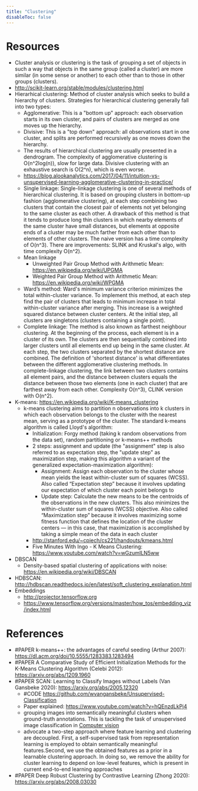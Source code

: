 ```yaml
---
title: "Clustering"
disableToc: false 
---
```



# Resources
- Cluster analysis or clustering is the task of grouping a set of objects in such a way that objects in the same group (called a cluster) are more similar (in some sense or another) to each other than to those in other groups (clusters).
- http://scikit-learn.org/stable/modules/clustering.html
- Hierarhical clustering: Method of cluster analysis which seeks to build a hierarchy of clusters. Strategies for hierarchical clustering generally fall into two types:
	- Agglomerative: This is a "bottom up" approach: each observation starts in its own cluster, and pairs of clusters are merged as one moves up the hierarchy.
	- Divisive: This is a "top down" approach: all observations start in one cluster, and splits are performed recursively as one moves down the hierarchy.
	- The results of hierarchical clustering are usually presented in a dendrogram. The complexity of agglomerative clustering is O(n^2log(n)), slow for large data. Divisive clustering with an exhaustive search is O(2^n), which is even worse.
	- https://blog.alookanalytics.com/2017/04/11/intuition-vs-unsupervised-learning-agglomerative-clustering-in-practice/
	- Single linkage: Single-linkage clustering is one of several methods of hierarchical clustering. It is based on grouping clusters in bottom-up fashion (agglomerative clustering), at each step combining two clusters that contain the closest pair of elements not yet belonging to the same cluster as each other. A drawback of this method is that it tends to produce long thin clusters in which nearby elements of the same cluster have small distances, but elements at opposite ends of a cluster may be much farther from each other than to elements of other clusters. The naive version has a time complexity of O(n^3). There are improvements: SLINK and Kruskal's algo, with time complexity O(n^2).
	- Mean linkage
		- Unweighted Pair Group Method with Arithmetic Mean: https://en.wikipedia.org/wiki/UPGMA
	    - Weighted Pair Group Method with Arithmetic Mean: https://en.wikipedia.org/wiki/WPGMA
	- Ward’s method: Ward's minimum variance criterion minimizes the total within-cluster variance.
	  To implement this method, at each step find the pair of clusters that leads to minimum increase in total within-cluster variance after merging. This increase is a weighted squared distance between cluster centers. At the initial step, all clusters are singletons (clusters containing a single point).
	- Complete linkage: The method is also known as farthest neighbour clustering. At the beginning of the process, each element is in a cluster of its own. The clusters are then sequentially combined into larger clusters until all elements end up being in the same cluster. At each step, the two clusters separated by the shortest distance are combined. 
	  The definition of 'shortest distance' is what differentiates between the different agglomerative clustering methods. 
	  In complete-linkage clustering, the link between two clusters contains all element pairs, and the distance between clusters equals the distance between those two elements (one in each cluster) that are farthest away from each other. Complexity O(n^3), CLINK version with O(n^2).
- K-means: https://en.wikipedia.org/wiki/K-means_clustering
	- k-means clustering aims to partition n observations into k clusters in which each observation belongs to the cluster with the nearest mean, serving as a prototype of the cluster. The standard k-means algorithm is called Lloyd's algorithm:
		- Initialization: Forgy method (taking k random observations from the data set), random partitioning or k-means++ methods 
		- 2 steps: assignment and update (the "assignment" step is also referred to as expectation step, the "update step" as maximization step, making this algorithm a variant of the generalized expectation-maximization algorithm):
			- Assignment: Assign each observation to the cluster whose mean yields the least within-cluster sum of squares (WCSS). Also called “Expectation step” because it involves updating our expectation of which cluster each point belongs to
			- Update step: Calculate the new means to be the centroids of the observations in the new clusters. This also minimizes the within-cluster sum of squares (WCSS) objective. Also called “Maximization step” because it involves maximizing some fitness function that defines the location of the cluster centers — in this case, that maximization is accomplished by taking a simple mean of the data in each cluster
	  - http://stanford.edu/~cpiech/cs221/handouts/kmeans.html  
	  - Five Minutes With Ingo - K Means Clustering: https://www.youtube.com/watch?v=wGzumILN5ww
- DBSCAN 
	- Density-based spatial clustering of applications with noise: https://en.wikipedia.org/wiki/DBSCAN
- HDBSCAN: http://hdbscan.readthedocs.io/en/latest/soft_clustering_explanation.html
- Embeddings
	- http://projector.tensorflow.org
	- https://www.tensorflow.org/versions/master/how_tos/embedding_viz/index.html


# References
- #PAPER k-means++: the advantages of careful seeding (Arthur 2007): https://dl.acm.org/doi/10.5555/1283383.1283494
- #PAPER A Comparative Study of Efficient Initialization Methods for the K-Means Clustering Algorithm (Celebi 2012): https://arxiv.org/abs/1209.1960
- #PAPER SCAN: Learning to Classify Images without Labels (Van Gansbeke 2020): https://arxiv.org/abs/2005.12320
	- #CODE https://github.com/wvangansbeke/Unsupervised-Classification
	- Paper explained: https://www.youtube.com/watch?v=hQEnzdLkPj4
	- grouping images into semantically meaningful clusters when ground-truth annotations. This is tackling the task of unsupervised image classification in [Computer vision](Computer%20vision.md)
	- advocate a two-step approach where feature learning and clustering are decoupled. First, a self-supervised task from representation learning is employed to obtain semantically meaningful features.Second, we use the obtained features as a prior in a learnable clustering  approach.  In  doing  so,  we  remove  the  ability  for  cluster  learning to depend on low-level features, which is present in current end-to-end learning approaches
- #PAPER Deep Robust Clustering by Contrastive Learning (Zhong 2020): https://arxiv.org/abs/2008.03030
